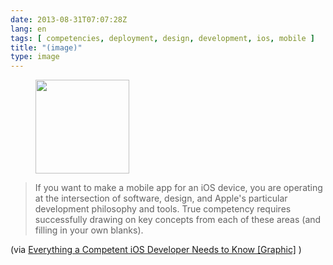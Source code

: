 ```yaml
---
date: 2013-08-31T07:07:28Z
lang: en
tags: [ competencies, deployment, design, development, ios, mobile ]
title: "(image)"
type: image
---
```


<figure>
<a
href="https://hugo.ferreira.cc/if-you-want-to-make-a-mobile-app-for-an-ios/attachment/387/"
rel="attachment"><img
src="/wp-content/uploads/2013/08/tumblr_mse90oaJC41qz82meo1_1280-150x150.png"
width="150" height="150" /></a></figure>

> If you want to make a mobile app for an iOS device, you are operating
> at the intersection of software, design, and Apple's particular
> development philosophy and tools. True competency requires
> successfully drawing on key concepts from each of these areas (and
> filling in your own blanks).

(via [Everything a Competent iOS Developer Needs to Know
\[Graphic\]](https://www.codefellows.org/blogs/everything-a-competent-ios-developer-needs-to-know)
)

